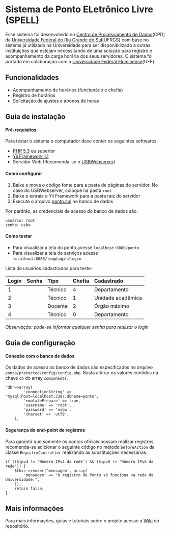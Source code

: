 # Sistema de Ponto ELetrônico Livre (SPELL)
Esse sistema foi desenvolvido no [Centro de Processamento de Dados](http://www.ufrgs.br/cpd/)(CPD) da [Universidade Federal do Rio Grande do Sul](http://www.ufrgs.br/)(UFRGS) com base no sistema já utilizado na Universidade para ser disponibilizado a outras instituições que estejam necessitando de uma solução para registro e acompanhamento da carga horária dos seus servidores. 
O sistema foi portado em colaboração com a [Universidade Federal Fluminense](http://www.uff.br/)(UFF).

## Funcionalidades
* Acompanhamento de horários (funcionário e chefia)
* Registro de horários
* Solicitação de ajustes e abonos de horas

## Guia de instalação

#### **Pré-requisitos**
Para testar o sistema o computador deve conter os seguintes softwares:
* [PHP 5.3](https://secure.php.net/downloads.php) ou superior
* [Yii Framework 1.1](https://github.com/yiisoft/yii/releases/download/1.1.17/yii-1.1.17.467ff50.zip)
* Servidor Web (Recomenda-se o [USBWebserver](http://www.usbwebserver.net))

#### **Como configurar**
1. Baixe e mova o código fonte para a pasta de páginas do servidor. No caso do USBWebserver, coloque na pasta `root`
2. Baixe e extraia o Yii Framework para a pasta raiz do servidor
3. Execute o arquivo [ponto.sql](ponto.sql) no banco de dados

Por pardrão, as credenciais de acesso do banco de dados são:
```
usuário: root
senha: usbw
```

#### **Como testar**
* Para visualizar a tela do ponto acesse `localhost:8080/ponto`
* Para visualizar a tela de serviços acesse `localhost:8080/tempLogin/login`

Lista de usuários cadastrados para teste:

| Login	| Senha	| Tipo | Chefia | Cadastrado
|:---|:---|:---|:---|:---|
|1||Técnico|4|Departamento|
|2||Técnico|1|Unidade acadêmica|
|3||Docente|2|Órgão máximo|
|4||Técnico|0|Departamento|

*Observação: pode-se informar qualquer senha para realizar o login*

## Guia de configuração

#### **Conexão com o banco de dados**
Os dados de acesso ao banco de dados são especificados no arquivo `ponto/protected/config/config.php`.
Basta alterar os valores contidos na chave `db` do array `components`.

```
'db'=>array(
        'connectionString' => 'mysql:host=localhost:3307;dbname=ponto',
        'emulatePrepare' => true,
        'username' => 'root',
        'password' => 'usbw',
        'charset' => 'utf8',
    ),
```

#### **Segurança do end-point de registros**
Para garantir que somente os pontos oficiais possam realizar registros, 
recomenda-se adicionar o seguinte código no método `beforeAction` da classe
`RegistroController` realizando as substituições necessárias:

```
if (($ipv4 != 'Número IPv4 da rede') && ($ipv6 != 'Número IPv6 da rede')) {
    $this->render('mensagem', array(
        'mensagem' => "O registro de Ponto só funciona na rede da Universidade.",
    ));
    return false;
}
```

## Mais informações
Para mais informações, guias e tutoriais sobre o projeto acesse a [Wiki](https://github.com/ufrgs/spell/wiki/) do repositório.